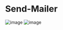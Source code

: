 # Send-Mailer
 
![image](https://user-images.githubusercontent.com/65026569/115715693-10a09480-a381-11eb-81d0-fa25a29dce48.png)
![image](https://user-images.githubusercontent.com/65026569/115715899-46de1400-a381-11eb-9a77-68fb54e9cbdf.png)
